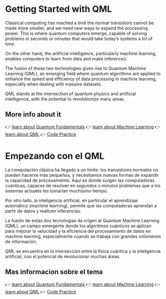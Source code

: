 # Getting Started with QML 

Classical computing has reached a limit the normal transistors cannot be made more smaller, and we need new ways to expand the processing power.
This is where quantum computers emerge, capable of solving problems in seconds or minutes that would take today’s systems a lot of time.

On the other hand, the artificial intelligence, particularly machine learning, enables computers to learn from data and make inferences.

The fusion of these two technologies gives rise to Quantum Machine Learning (QML), an emerging field where quantum algorithms are applied to enhance the speed and efficiency of data processing in machine learning, especially when dealing with massive datasets.

QML stands at the intersection of quantum physics and artificial intelligence, with the potential to revolutionize many areas.

## More info about it


👉 [learn about Quantum Fundamentals](English/Quantum_fundamental/)
👉 [learn about Machine Learning](English/Machine_Learning/)
👉 [learn about QML](English/The_QML/)
👉 [Code Practice](QSVC_using_Qiskit.ipynb)


# Empezando con el QML

La computación clásica ha llegado a un límite: los transistores normales no pueden hacerse más pequeños, y necesitamos nuevas formas de expandir la capacidad de procesamiento.
Aquí es donde surgen las computadoras cuánticas, capaces de resolver en segundos o minutos problemas que a los sistemas actuales les tomarían muchísimo tiempo.

Por otro lado, la inteligencia artificial, en particular el aprendizaje automático (machine learning), permite que las computadoras aprendan a partir de datos y realicen inferencias.

La fusión de estas dos tecnologías da origen al Quantum Machine Learning (QML), un campo emergente donde los algoritmos cuánticos se aplican para mejorar la velocidad y la eficiencia del procesamiento de datos en machine learning, especialmente cuando se trabaja con grandes volúmenes de información.

QML se encuentra en la intersección entre la física cuántica y la inteligencia artificial, con el potencial de revolucionar muchas áreas.

## Mas informacion sobre el tema

👉 [learn about Quantum Fundamentals](Español/fundamentos_cuanticos/content/)
👉 [learn about Machine Learning](Español/Aprendizaje_Automatizado/)
👉 [learn about QML](Español/El_QML/)
👉 [Code Practice](QSVC_using_Qiskit.ipynb)
